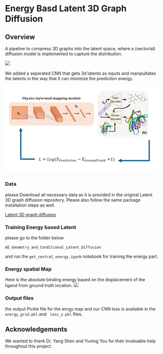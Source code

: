 # Energy Basd Latent 3D Graph Diffusion


## Overview
A pipeline to compress 3D graphs into the latent space, where a (vectorial) diffusion model is implemented to capture the distribution.


![](./ldm_cond.png)

We added a seperated CNN that gets 3d latents as inputs and manipultates the latents in the way that it can minimize the prediciton energy. 

![](./ph_ene.png)


<!-- ## 2. Conditional Generation on Geometric Object

Download data, trained model weights and generated samples from https://zenodo.org/records/11005227, https://zenodo.org/records/11005419.

You might need the following packages for Vina Docking:
```
pip install meeko==0.1.dev3 scipy pdb2pqr vina==1.2.2 
python -m pip install git+https://github.com/Valdes-Tresanco-MS/AutoDockTools_py3
``` -->

<!-- ### Training Topological AE

```
cd ./AE_Topology

# get vocabulary for molecular graphs
python get_vocab.py --ncpu 40 < ../AE_topo_weights_and_data/smiles_plus.txt > ../AE_topo_weights_and_data/vocab_pocket_aware.txt

# preprocess data for more efficient loading
python preprocess.py --train ../AE_topo_weights_and_data/smiles_mol3d_chembl_train.txt --vocab ../AE_topo_weights_and_data/vocab_pocket_aware.txt --ncpu 40 --mode single --out_path ../AE_topo_weights_and_data/processed_data_pocket_train/
python preprocess.py --train ../AE_topo_weights_and_data/smiles_plus.txt --vocab ../AE_topo_weights_and_data/vocab_pocket_aware.txt --ncpu 40 --mode single --out_path ../AE_topo_weights_and_data/processed_data_pocket/

# train ae
python train_generator_ptl.py  --ddp_num_nodes 1 --ddp_device 1 --train ../AE_topo_weights_and_data/processed_data_pocket_train --vocab ../AE_topo_weights_and_data/vocab_pocket_aware.txt --save_dir ../AE_topo_weights_and_data/pocket_pretrained
# if train ae with gssl
python train_generator_gssl_ptl.py  --ddp_num_nodes 1 --ddp_device 1 --train ../AE_topo_weights_and_data/processed_data_pocket_train --vocab ../AE_topo_weights_and_data/vocab_pocket_aware.txt --save_dir ../AE_topo_weights_and_data/pocket_pretrained_gssl

# generate smiles to emb dictionary
python generate_embedding.py --train ../AE_topo_weights_and_data/processed_data_pocket --vocab ../AE_topo_weights_and_data/vocab_pocket_aware.txt --ckpt ../AE_topo_weights_and_data/pocket_pretrained/last.ckpt --save_fn ../AE_topo_weights_and_data/smiles2emb_dict_pocket.pt
```

### Training Geometric AE
Download data following https://github.com/guanjq/targetdiff#data
```
cd ./AE_Geometry_and_Conditional_Latent_Diffusion

# train ae
python -m scripts.train_ae configs/training.yml

# generate 2d and 3d embeddings
python -m scripts.generate_embedding configs/sampling.yml
```

### Training Diffusion Model
```
cd ./AE_Geometry_and_Conditional_Latent_Diffusion

python -m scripts.train_latent_diffusion configs/training.yml
```

### Sampling and evaluating
```
cd ./AE_Geometry_and_Conditional_Latent_Diffusion

# sample latent embeddings
python -m scripts.sample_z configs/training.yml

# reconstruct 2d
python -m scripts.sample_2d

# reconstruct 3d and evaluate ($data_id in {0, 1, ..., 99})
python -m scripts.sample_3d configs/sampling.yml --data_id $data_id
python -m scripts.evaluate outputs --docking_mode vina_score --protein_root data/test_set --data_id $data_id
``` -->
### Data
 please Download all necessary data as it is provided in the original Latent 3D graph diffusion repository. Please also follow the same package installation steps as well. 

[Latent 3D graph diffusion](https://github.com/Shen-Lab/LDM-3DG)
### Training Energy based Latent 
please go to the folder below
```
AE_Geometry_and_Conditional_Latent_Diffusion
```
and run the ```get_central_energy.ipynb``` notebook for training the energy part.

### Energy spatial Map 
Here is the absolute binding energy based on the displacement of the ligand from ground truth location. 
![](./energy_plot.jpg)

### Output files 
the output Pickle file for the enrgy map and our CNN loss is available in the ``` energy_grid.pkl``` and ``` loss_z.pkl``` files.

## Acknowledgements
We wanted to thank Dr. Yang Shen and Yuning You for their invaluable help throughout this project.

